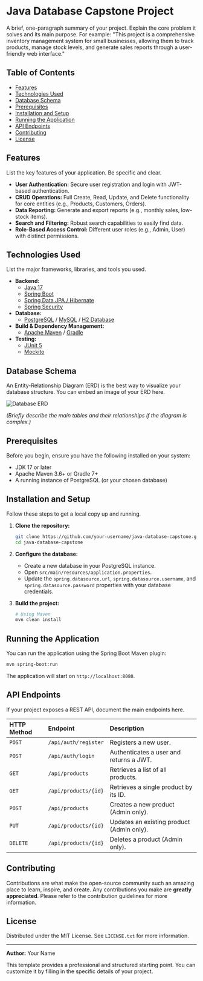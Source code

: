 # Java Database Capstone Project

A brief, one-paragraph summary of your project. Explain the core problem it solves and its main purpose. For example: "This project is a comprehensive inventory management system for small businesses, allowing them to track products, manage stock levels, and generate sales reports through a user-friendly web interface."

## Table of Contents

- [Features](#features)
- [Technologies Used](#technologies-used)
- [Database Schema](#database-schema)
- [Prerequisites](#prerequisites)
- [Installation and Setup](#installation-and-setup)
- [Running the Application](#running-the-application)
- [API Endpoints](#api-endpoints)
- [Contributing](#contributing)
- [License](#license)

## Features

List the key features of your application. Be specific and clear.

- **User Authentication:** Secure user registration and login with JWT-based authentication.
- **CRUD Operations:** Full Create, Read, Update, and Delete functionality for core entities (e.g., Products, Customers, Orders).
- **Data Reporting:** Generate and export reports (e.g., monthly sales, low-stock items).
- **Search and Filtering:** Robust search capabilities to easily find data.
- **Role-Based Access Control:** Different user roles (e.g., Admin, User) with distinct permissions.

## Technologies Used

List the major frameworks, libraries, and tools you used.

- **Backend:**
  - [Java 17](https://www.oracle.com/java/technologies/javase/jdk17-archive-downloads.html)
  - [Spring Boot](https://spring.io/projects/spring-boot)
  - [Spring Data JPA / Hibernate](https://spring.io/projects/spring-data-jpa)
  - [Spring Security](https://spring.io/projects/spring-security)
- **Database:**
  - [PostgreSQL](https://www.postgresql.org/) / [MySQL](https://www.mysql.com/) / [H2 Database](https://www.h2database.com/html/main.html)
- **Build & Dependency Management:**
  - [Apache Maven](https://maven.apache.org/) / [Gradle](https://gradle.org/)
- **Testing:**
  - [JUnit 5](https://junit.org/junit5/)
  - [Mockito](https://site.mockito.org/)

## Database Schema

An Entity-Relationship Diagram (ERD) is the best way to visualize your database structure. You can embed an image of your ERD here.

![Database ERD](path/to/your/erd-image.png)

*(Briefly describe the main tables and their relationships if the diagram is complex.)*

## Prerequisites

Before you begin, ensure you have the following installed on your system:

- JDK 17 or later
- Apache Maven 3.6+ or Gradle 7+
- A running instance of PostgreSQL (or your chosen database)

## Installation and Setup

Follow these steps to get a local copy up and running.

1.  **Clone the repository:**
    ```sh
    git clone https://github.com/your-username/java-database-capstone.git
    cd java-database-capstone
    ```

2.  **Configure the database:**
    - Create a new database in your PostgreSQL instance.
    - Open `src/main/resources/application.properties`.
    - Update the `spring.datasource.url`, `spring.datasource.username`, and `spring.datasource.password` properties with your database credentials.

3.  **Build the project:**
    ```sh
    # Using Maven
    mvn clean install
    ```

## Running the Application

You can run the application using the Spring Boot Maven plugin:

```sh
mvn spring-boot:run
```

The application will start on `http://localhost:8080`.

## API Endpoints

If your project exposes a REST API, document the main endpoints here.

| HTTP Method | Endpoint                  | Description                                |
| :---------- | :------------------------ | :----------------------------------------- |
| `POST`      | `/api/auth/register`      | Registers a new user.                      |
| `POST`      | `/api/auth/login`         | Authenticates a user and returns a JWT.    |
| `GET`       | `/api/products`           | Retrieves a list of all products.          |
| `GET`       | `/api/products/{id}`      | Retrieves a single product by its ID.      |
| `POST`      | `/api/products`           | Creates a new product (Admin only).        |
| `PUT`       | `/api/products/{id}`      | Updates an existing product (Admin only).  |
| `DELETE`    | `/api/products/{id}`      | Deletes a product (Admin only).            |

## Contributing

Contributions are what make the open-source community such an amazing place to learn, inspire, and create. Any contributions you make are **greatly appreciated**. Please refer to the contribution guidelines for more information.

## License

Distributed under the MIT License. See `LICENSE.txt` for more information.

---

**Author:** Your Name

This template provides a professional and structured starting point. You can customize it by filling in the specific details of your project.

<!--
[PROMPT_SUGGESTION]Create a sample `pom.xml` file for this Java Spring Boot project.[/PROMPT_SUGGESTION]
[PROMPT_SUGGESTION]Write the Java code for a `Product` entity and its corresponding JPA repository.[/PROMPT_SUGGESTION]
